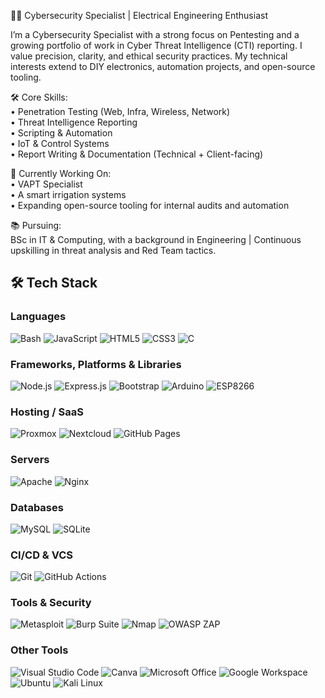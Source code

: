 👨‍💻 Cybersecurity Specialist | Electrical Engineering Enthusiast<br/>

I’m a Cybersecurity Specialist with a strong focus on Pentesting and a growing portfolio of work in Cyber Threat Intelligence (CTI) reporting. I value precision, clarity, and ethical security practices. My technical interests extend to DIY electronics, automation projects, and open-source tooling.<br/>

🛠️ Core Skills:<br/>
• Penetration Testing (Web, Infra, Wireless, Network)<br/>
• Threat Intelligence Reporting<br/>
• Scripting & Automation <br/>
• IoT & Control Systems<br/>
• Report Writing & Documentation (Technical + Client-facing)<br/>

📂 Currently Working On:<br/>
• VAPT Specialist<br/>
• A smart irrigation systems<br/>
• Expanding open-source tooling for internal audits and automation<br/>

📚 Pursuing:<br/>
BSc in IT & Computing, with a background in Engineering | Continuous upskilling in threat analysis and Red Team tactics.<br/>
## 🛠️ Tech Stack

### Languages  
![Bash](https://img.shields.io/badge/-Bash-05122A?style=flat&logo=gnubash)  ![JavaScript](https://img.shields.io/badge/-JavaScript-05122A?style=flat&logo=javascript)  ![HTML5](https://img.shields.io/badge/-HTML5-05122A?style=flat&logo=html5)  ![CSS3](https://img.shields.io/badge/-CSS3-05122A?style=flat&logo=css3)  ![C](https://img.shields.io/badge/-C-05122A?style=flat&logo=c)

### Frameworks, Platforms & Libraries  
![Node.js](https://img.shields.io/badge/-Node.js-05122A?style=flat&logo=node.js)  ![Express.js](https://img.shields.io/badge/-Express.js-05122A?style=flat&logo=express)  ![Bootstrap](https://img.shields.io/badge/-Bootstrap-05122A?style=flat&logo=bootstrap)  ![Arduino](https://img.shields.io/badge/-Arduino-05122A?style=flat&logo=arduino)  ![ESP8266](https://img.shields.io/badge/-ESP8266-05122A?style=flat&logo=esphome)

### Hosting / SaaS  
![Proxmox](https://img.shields.io/badge/-Proxmox-05122A?style=flat&logo=proxmox)  ![Nextcloud](https://img.shields.io/badge/-Nextcloud-05122A?style=flat&logo=nextcloud)  ![GitHub Pages](https://img.shields.io/badge/-GitHub%20Pages-05122A?style=flat&logo=githubpages)  

### Servers  
![Apache](https://img.shields.io/badge/-Apache-05122A?style=flat&logo=apache)  ![Nginx](https://img.shields.io/badge/-Nginx-05122A?style=flat&logo=nginx)

### Databases  
![MySQL](https://img.shields.io/badge/-MySQL-05122A?style=flat&logo=mysql)  ![SQLite](https://img.shields.io/badge/-SQLite-05122A?style=flat&logo=sqlite)

### CI/CD & VCS  
![Git](https://img.shields.io/badge/-Git-05122A?style=flat&logo=git)  ![GitHub Actions](https://img.shields.io/badge/-GitHub%20Actions-05122A?style=flat&logo=githubactions)

### Tools & Security  
![Metasploit](https://img.shields.io/badge/-Metasploit-05122A?style=flat&logo=metasploit)  ![Burp Suite](https://img.shields.io/badge/-Burp%20Suite-05122A?tyle=flat&logo=burpsuite)  ![Nmap](https://img.shields.io/badge/-Nmap-05122A?style=flat&logo=nmap)  ![OWASP ZAP](https://img.shields.io/badge/-OWASP%20ZAP-05122A?style=flat&logo=owasp)  

### Other Tools  
![Visual Studio Code](https://img.shields.io/badge/-VS%20Code-05122A?style=flat&logo=visualstudiocode)  ![Canva](https://img.shields.io/badge/-Canva-05122A?style=flat&logo=canva)  ![Microsoft Office](https://img.shields.io/badge/-Microsoft%20Office-05122A?style=flat&logo=microsoftoffice)  ![Google Workspace](https://img.shields.io/badge/-Google%20Workspace-05122A?style=flat&logo=googleworkspace)  ![Ubuntu](https://img.shields.io/badge/-Ubuntu-05122A?style=flat&logo=ubuntu)  ![Kali Linux](https://img.shields.io/badge/-Kali%20Linux-05122A?style=flat&logo=kalilinux)
